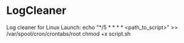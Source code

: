 # LogCleaner
Log cleaner for Linux
  Launch:
echo "*/5 * * * * <path_to_script>" >> /var/spool/cron/crontabs/root
chmod +x script.sh
